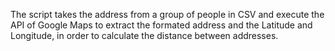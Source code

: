 The script takes the address from a group of people in CSV and execute the API of Google Maps to extract the formated address and the Latitude and Longitude, in order to calculate the distance between addresses.
